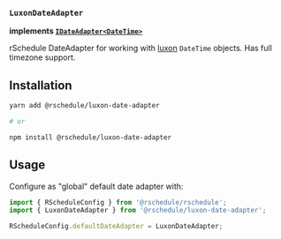 ### `LuxonDateAdapter`

**implements [`IDateAdapter<DateTime>`](../)**

rSchedule DateAdapter for working with [luxon](https://moment.github.io/luxon/) `DateTime` objects. Has full timezone support.

## Installation

```bash
yarn add @rschedule/luxon-date-adapter

# or

npm install @rschedule/luxon-date-adapter
```

## Usage

Configure as "global" default date adapter with:

```typescript
import { RScheduleConfig } from '@rschedule/rschedule';
import { LuxonDateAdapter } from '@rschedule/luxon-date-adapter';

RScheduleConfig.defaultDateAdapter = LuxonDateAdapter;
```
